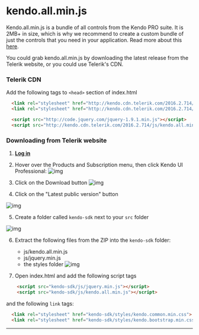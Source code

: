 # kendo.all.min.js

Kendo.all.min.js is a bundle of all controls from the Kendo PRO suite. It is 2MB+ in size, which is why we recommend to create a custom bundle of just the controls that you need in your application. Read more about this [here](./kendo_custom_min_js.md).

You could grab kendo.all.min.js by downloading the latest release from the Telerik website, or you could use Telerik's CDN.

### Telerik CDN
Add the following tags to `<head>` section of index.html

```html
  <link rel="stylesheet" href="http://kendo.cdn.telerik.com/2016.2.714/styles/kendo.common.min.css">
  <link rel="stylesheet" href="http://kendo.cdn.telerik.com/2016.2.714/styles/kendo.bootstrap.min.css">

  <script src="http://code.jquery.com/jquery-1.9.1.min.js"></script>
  <script src="http://kendo.cdn.telerik.com/2016.2.714/js/kendo.all.min.js"></script>
  ```

### Downloading from Telerik website
1. **[Log in](https://www.telerik.com/account)**
2. Hover over the Products and Subscription menu, then click Kendo UI Professional:
![img](http://i.imgur.com/jIggSWt.png)

3. Click on the Download button
![img](http://i.imgur.com/O5nQ7g6.png)

4. Click on the "Latest public version" button

 ![img](http://i.imgur.com/HELaUm1.png)

5. Create a folder called `kendo-sdk` next to your `src` folder

 ![img](http://i.imgur.com/8UjLOHX.png)

6. Extract the following files from the ZIP into the `kendo-sdk` folder:
   - js/kendo.all.min.js
   - js/jquery.min.js
   - the styles folder
 ![img](http://i.imgur.com/Up4Gduf.png)

7. Open index.html and add the following script tags
  ```html
      <script src="kendo-sdk/js/jquery.min.js"></script>
      <script src="kendo-sdk/js/kendo.all.min.js"></script>
  ```
  and the following `link` tags:
  ```html
    <link rel="stylesheet" href="kendo-sdk/styles/kendo.common.min.css">
    <link rel="stylesheet" href="kendo-sdk/styles/kendo.bootstrap.min.css">
  ```
  ***
